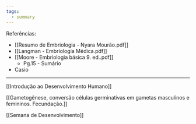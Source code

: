 ```yaml
---
tags:
  - summary
---
```

Referências: 
* [[Resumo de Embriologia - Nyara Mourão.pdf]] 
* [[Langman - Embriologia Médica.pdf]]
* [[Moore - Embriologia básica 9. ed..pdf]]
	* Pg.15 - Sumário 
* Casio 
---
[[Introdução ao Desenvolvimento Humano]]

[[Gametogênese, conversão células germinativas em gametas masculinos e femininos. Fecundação.]]

[[Semana de Desenvolvimento]]

